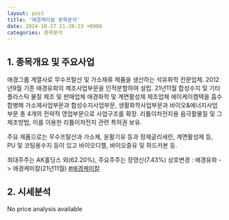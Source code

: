 ```yaml
---
layout: post
title: '애경케미칼 종목분석'
date: 2024-10-27 21:20:23 +0900
categories: 종목분석
---
```


## 1. 종목개요 및 주요사업

애경그룹 계열사로 무수프탈산 및 가소제류 제품을 생산하는 석유화학 전문업체. 2012년9월 기존 애경유화의 제조사업부문을 인적분할하여 설립. 21년11월 합성수지 및 기타 플라스틱 물질 제조 및 판매업체 애경화학 및 계면활성제 제조업체 에이케이켐텍을 흡수합병해 가소제사업부문과 합성수지사업부문, 생활화학사업부문과 바이오&에너지사업부문 총 4개의 전략적 영업부문으로 사업구조를 확장. 리튬이차전지용 음극활물질 및 그 제조방법, 이를 이용한 리튬이차전지 관련 특허권 보유.

주요 제품으로는 무수프탈산과 가소제, 윤활기유 등과 정제글리세린, 계면활성제 등, PU 및 코팅용수지 등이 있고 바이오디젤, 바이오중유 및 하드카본 등.

최대주주는 AK홀딩스 외(62.20%), 주요주주는 장영신(7.43%) 상호변경 : 애경유화 -> 애경케미칼(21년11월)
[#애경케미칼](#)

## 2. 시세분석

No price analysis available
